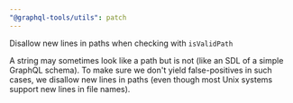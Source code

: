 ```yaml
---
"@graphql-tools/utils": patch
---
```


Disallow new lines in paths when checking with `isValidPath`

A string may sometimes look like a path but is not (like an SDL of a simple
GraphQL schema). To make sure we don't yield false-positives in such cases,
we disallow new lines in paths (even though most Unix systems support new
lines in file names).
